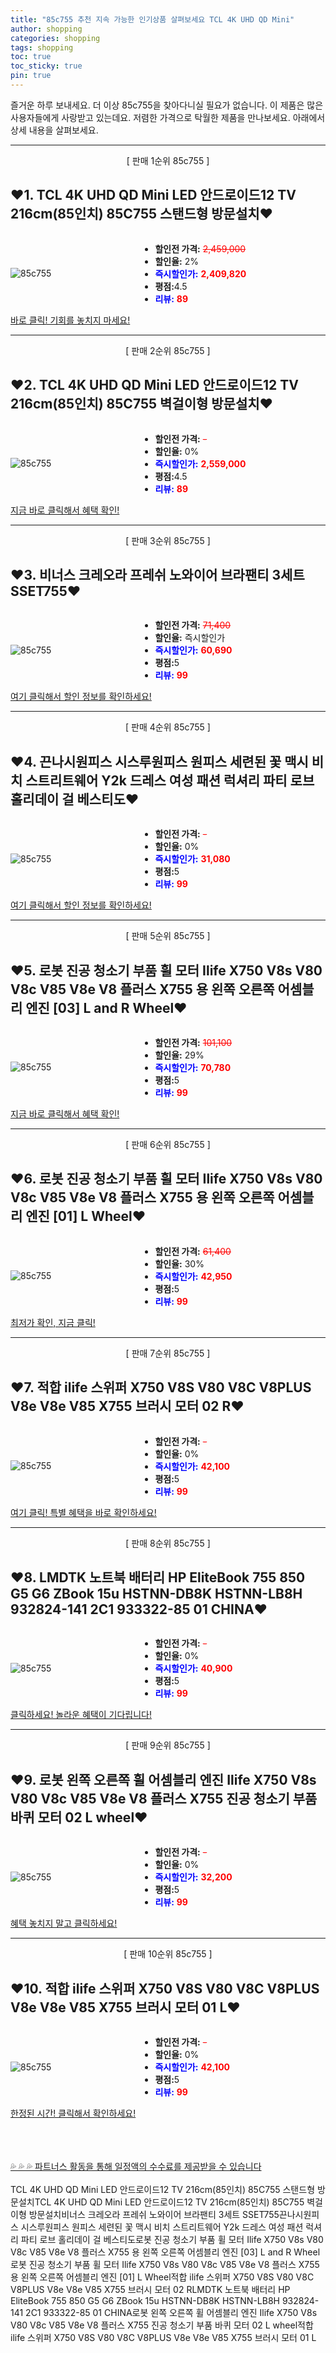 ```yaml
---
title: "85c755 추천 지속 가능한 인기상품 살펴보세요 TCL 4K UHD QD Mini"
author: shopping
categories: shopping
tags: shopping
toc: true
toc_sticky: true
pin: true
---
```

즐거운 하루 보내세요. 더 이상 85c755을 찾아다니실 필요가 없습니다. 이 제품은 많은 사용자들에게 사랑받고 있는데요. 저렴한 가격으로 탁월한 제품을 만나보세요. 아래에서 상세 내용을 살펴보세요.

---
<p class="toplist" style="margin: 0 auto; display: block; width: fit-content;">[ 판매 1순위 85c755 ]</p>

<h2><strong>❤️1. TCL 4K UHD QD Mini LED 안드로이드12 TV 216cm(85인치) 85C755 스탠드형 방문설치❤️</strong></h2>

<div style="display: flex; align-items: center;">
    <div style="flex: 0.4;">
        <img src="https://thumbnail7.coupangcdn.com/thumbnails/remote/230x230ex/image/retail/images/99308852257317-ee894599-92b9-4b93-94e6-a4667d33c641.jpg" alt="85c755" style="max-width: 100%;">
    </div>
    <div style="flex: 0.6; margin-left: 10px;">
        <ul>
            <li><strong>할인전 가격:</strong> <del style="color: red;">2,459,000</del></li>
            <li><strong>할인율:</strong> 2%</li>
            <li><span style='color:blue'><strong>즉시할인가:</strong></span> <span style='color:red'><strong>2,409,820</strong></span></li>
            <li><strong>평점:</strong>4.5</li>
            <li><span style='color:blue'><strong>리뷰:</strong></span> <span style='color:red'><strong>89</strong></span></li>
        </ul>
    </div>
</div>
<div class="center">
    <a href="https://William4Davisa.github.io?lptag=AF9450613&subid=githubio&pageKey=7856429129&traceid=V0-153&itemId=21427495261&vendorItemId=88483587262" class="myButton">
        바로 클릭! 기회를 놓치지 마세요!
    </a>
</div>


---
<p class="toplist" style="margin: 0 auto; display: block; width: fit-content;">[ 판매 2순위 85c755 ]</p>

<h2><strong>❤️2. TCL 4K UHD QD Mini LED 안드로이드12 TV 216cm(85인치) 85C755 벽걸이형 방문설치❤️</strong></h2>

<div style="display: flex; align-items: center;">
    <div style="flex: 0.4;">
        <img src="https://thumbnail9.coupangcdn.com/thumbnails/remote/230x230ex/image/retail/images/544315678498609-a6c7c884-829d-4069-9412-e8312dd4b5c4.jpg" alt="85c755" style="max-width: 100%;">
    </div>
    <div style="flex: 0.6; margin-left: 10px;">
        <ul>
            <li><strong>할인전 가격:</strong> <del style="color: red;">-</del></li>
            <li><strong>할인율:</strong> 0%</li>
            <li><span style='color:blue'><strong>즉시할인가:</strong></span> <span style='color:red'><strong>2,559,000</strong></span></li>
            <li><strong>평점:</strong>4.5</li>
            <li><span style='color:blue'><strong>리뷰:</strong></span> <span style='color:red'><strong>89</strong></span></li>
        </ul>
    </div>
</div>
<div class="center">
    <a href="https://William4Davisa.github.io?lptag=AF9450613&subid=githubio&pageKey=7856429129&traceid=V0-153&itemId=21464148437&vendorItemId=88517165875" class="myButton">
        지금 바로 클릭해서 혜택 확인!
    </a>
</div>


---
<p class="toplist" style="margin: 0 auto; display: block; width: fit-content;">[ 판매 3순위 85c755 ]</p>

<h2><strong>❤️3. 비너스 크레오라 프레쉬 노와이어 브라팬티 3세트 SSET755❤️</strong></h2>

<div style="display: flex; align-items: center;">
    <div style="flex: 0.4;">
        <img src="https://thumbnail9.coupangcdn.com/thumbnails/remote/230x230ex/image/vendor_inventory/606a/40f60ff48c4eff3eba573f09e7cfad9e19b6ab7ed9e012fa2114640e7c61.jpg" alt="85c755" style="max-width: 100%;">
    </div>
    <div style="flex: 0.6; margin-left: 10px;">
        <ul>
            <li><strong>할인전 가격:</strong> <del style="color: red;">71,400</del></li>
            <li><strong>할인율:</strong> 즉시할인가</li>
            <li><span style='color:blue'><strong>즉시할인가:</strong></span> <span style='color:red'><strong>60,690</strong></span></li>
            <li><strong>평점:</strong>5</li>
            <li><span style='color:blue'><strong>리뷰:</strong></span> <span style='color:red'><strong>99</strong></span></li>
        </ul>
    </div>
</div>
<div class="center">
    <a href="https://William4Davisa.github.io?lptag=AF9450613&subid=githubio&pageKey=7955705313&traceid=V0-153&itemId=21980063028&vendorItemId=89027723536" class="myButton">
        여기 클릭해서 할인 정보를 확인하세요!
    </a>
</div>


---
<p class="toplist" style="margin: 0 auto; display: block; width: fit-content;">[ 판매 4순위 85c755 ]</p>

<h2><strong>❤️4. 끈나시원피스 시스루원피스 원피스 세련된 꽃 맥시 비치 스트리트웨어 Y2k 드레스 여성 패션 럭셔리 파티 로브 홀리데이 걸 베스티도❤️</strong></h2>

<div style="display: flex; align-items: center;">
    <div style="flex: 0.4;">
        <img src="https://thumbnail6.coupangcdn.com/thumbnails/remote/230x230ex/image/vendor_inventory/59f5/fea215c8b5be637edfa72ca84126a78921ffd620f2820641338c65c2ae72.jpg" alt="85c755" style="max-width: 100%;">
    </div>
    <div style="flex: 0.6; margin-left: 10px;">
        <ul>
            <li><strong>할인전 가격:</strong> <del style="color: red;">-</del></li>
            <li><strong>할인율:</strong> 0%</li>
            <li><span style='color:blue'><strong>즉시할인가:</strong></span> <span style='color:red'><strong>31,080</strong></span></li>
            <li><strong>평점:</strong>5</li>
            <li><span style='color:blue'><strong>리뷰:</strong></span> <span style='color:red'><strong>99</strong></span></li>
        </ul>
    </div>
</div>
<div class="center">
    <a href="https://William4Davisa.github.io?lptag=AF9450613&subid=githubio&pageKey=8226405145&traceid=V0-153&itemId=23659828782&vendorItemId=90685163153" class="myButton">
        여기 클릭해서 할인 정보를 확인하세요!
    </a>
</div>


---
<p class="toplist" style="margin: 0 auto; display: block; width: fit-content;">[ 판매 5순위 85c755 ]</p>

<h2><strong>❤️5. 로봇 진공 청소기 부품 휠 모터 Ilife X750 V8s V80 V8c V85 V8e V8 플러스 X755 용 왼쪽 오른쪽 어셈블리 엔진 [03] L and R Wheel❤️</strong></h2>

<div style="display: flex; align-items: center;">
    <div style="flex: 0.4;">
        <img src="https://thumbnail9.coupangcdn.com/thumbnails/remote/230x230ex/image/vendor_inventory/4e52/3dcd2a5b766af840bdc2d68ac246c31f993cdd0194f68a172d6c88a70387.jpg" alt="85c755" style="max-width: 100%;">
    </div>
    <div style="flex: 0.6; margin-left: 10px;">
        <ul>
            <li><strong>할인전 가격:</strong> <del style="color: red;">101,100</del></li>
            <li><strong>할인율:</strong> 29%</li>
            <li><span style='color:blue'><strong>즉시할인가:</strong></span> <span style='color:red'><strong>70,780</strong></span></li>
            <li><strong>평점:</strong>5</li>
            <li><span style='color:blue'><strong>리뷰:</strong></span> <span style='color:red'><strong>99</strong></span></li>
        </ul>
    </div>
</div>
<div class="center">
    <a href="https://William4Davisa.github.io?lptag=AF9450613&subid=githubio&pageKey=7699184196&traceid=V0-153&itemId=20609102954&vendorItemId=87999771778" class="myButton">
        지금 바로 클릭해서 혜택 확인!
    </a>
</div>


---
<p class="toplist" style="margin: 0 auto; display: block; width: fit-content;">[ 판매 6순위 85c755 ]</p>

<h2><strong>❤️6. 로봇 진공 청소기 부품 휠 모터 Ilife X750 V8s V80 V8c V85 V8e V8 플러스 X755 용 왼쪽 오른쪽 어셈블리 엔진 [01] L Wheel❤️</strong></h2>

<div style="display: flex; align-items: center;">
    <div style="flex: 0.4;">
        <img src="https://thumbnail9.coupangcdn.com/thumbnails/remote/230x230ex/image/vendor_inventory/4e52/3dcd2a5b766af840bdc2d68ac246c31f993cdd0194f68a172d6c88a70387.jpg" alt="85c755" style="max-width: 100%;">
    </div>
    <div style="flex: 0.6; margin-left: 10px;">
        <ul>
            <li><strong>할인전 가격:</strong> <del style="color: red;">61,400</del></li>
            <li><strong>할인율:</strong> 30%</li>
            <li><span style='color:blue'><strong>즉시할인가:</strong></span> <span style='color:red'><strong>42,950</strong></span></li>
            <li><strong>평점:</strong>5</li>
            <li><span style='color:blue'><strong>리뷰:</strong></span> <span style='color:red'><strong>99</strong></span></li>
        </ul>
    </div>
</div>
<div class="center">
    <a href="https://William4Davisa.github.io?lptag=AF9450613&subid=githubio&pageKey=7761861024&traceid=V0-153&itemId=20933065994&vendorItemId=87999771760" class="myButton">
        최저가 확인, 지금 클릭!
    </a>
</div>


---
<p class="toplist" style="margin: 0 auto; display: block; width: fit-content;">[ 판매 7순위 85c755 ]</p>

<h2><strong>❤️7. 적합 ilife 스위퍼 X750 V8S V80 V8C V8PLUS V8e V8e V85 X755 브러시 모터 02 R❤️</strong></h2>

<div style="display: flex; align-items: center;">
    <div style="flex: 0.4;">
        <img src="https://thumbnail8.coupangcdn.com/thumbnails/remote/230x230ex/image/vendor_inventory/b134/e33532e750ffc36af71e165855cabf73ae519a21196feb3a40b190e563f0.png" alt="85c755" style="max-width: 100%;">
    </div>
    <div style="flex: 0.6; margin-left: 10px;">
        <ul>
            <li><strong>할인전 가격:</strong> <del style="color: red;">-</del></li>
            <li><strong>할인율:</strong> 0%</li>
            <li><span style='color:blue'><strong>즉시할인가:</strong></span> <span style='color:red'><strong>42,100</strong></span></li>
            <li><strong>평점:</strong>5</li>
            <li><span style='color:blue'><strong>리뷰:</strong></span> <span style='color:red'><strong>99</strong></span></li>
        </ul>
    </div>
</div>
<div class="center">
    <a href="https://William4Davisa.github.io?lptag=AF9450613&subid=githubio&pageKey=6664578157&traceid=V0-153&itemId=15310340886&vendorItemId=82530696051" class="myButton">
        여기 클릭! 특별 혜택을 바로 확인하세요!
    </a>
</div>


---
<p class="toplist" style="margin: 0 auto; display: block; width: fit-content;">[ 판매 8순위 85c755 ]</p>

<h2><strong>❤️8. LMDTK 노트북 배터리 HP EliteBook 755 850 G5 G6 ZBook 15u HSTNN-DB8K HSTNN-LB8H 932824-141 2C1 933322-85 01 CHINA❤️</strong></h2>

<div style="display: flex; align-items: center;">
    <div style="flex: 0.4;">
        <img src="https://thumbnail6.coupangcdn.com/thumbnails/remote/230x230ex/image/vendor_inventory/97b9/0cb493005fc06d42409d8cf4ecc7fe2fb1060beb4ddbb84a29bb22f4daa5.jpg" alt="85c755" style="max-width: 100%;">
    </div>
    <div style="flex: 0.6; margin-left: 10px;">
        <ul>
            <li><strong>할인전 가격:</strong> <del style="color: red;">-</del></li>
            <li><strong>할인율:</strong> 0%</li>
            <li><span style='color:blue'><strong>즉시할인가:</strong></span> <span style='color:red'><strong>40,900</strong></span></li>
            <li><strong>평점:</strong>5</li>
            <li><span style='color:blue'><strong>리뷰:</strong></span> <span style='color:red'><strong>99</strong></span></li>
        </ul>
    </div>
</div>
<div class="center">
    <a href="https://William4Davisa.github.io?lptag=AF9450613&subid=githubio&pageKey=7793863850&traceid=V0-153&itemId=21092065415&vendorItemId=89531097655" class="myButton">
        클릭하세요! 놀라운 혜택이 기다립니다!
    </a>
</div>


---
<p class="toplist" style="margin: 0 auto; display: block; width: fit-content;">[ 판매 9순위 85c755 ]</p>

<h2><strong>❤️9. 로봇 왼쪽 오른쪽 휠 어셈블리 엔진 Ilife X750 V8s V80 V8c V85 V8e V8 플러스 X755 진공 청소기 부품 바퀴 모터 02 L wheel❤️</strong></h2>

<div style="display: flex; align-items: center;">
    <div style="flex: 0.4;">
        <img src="https://thumbnail8.coupangcdn.com/thumbnails/remote/230x230ex/image/vendor_inventory/2a0a/a2d4d22c7d5c95a09be0bf8daaa415f2d474c03305bfffe03807411ff1b4.jpg" alt="85c755" style="max-width: 100%;">
    </div>
    <div style="flex: 0.6; margin-left: 10px;">
        <ul>
            <li><strong>할인전 가격:</strong> <del style="color: red;">-</del></li>
            <li><strong>할인율:</strong> 0%</li>
            <li><span style='color:blue'><strong>즉시할인가:</strong></span> <span style='color:red'><strong>32,200</strong></span></li>
            <li><strong>평점:</strong>5</li>
            <li><span style='color:blue'><strong>리뷰:</strong></span> <span style='color:red'><strong>99</strong></span></li>
        </ul>
    </div>
</div>
<div class="center">
    <a href="https://William4Davisa.github.io?lptag=AF9450613&subid=githubio&pageKey=8241892598&traceid=V0-153&itemId=20964867030&vendorItemId=90144427249" class="myButton">
        혜택 놓치지 말고 클릭하세요!
    </a>
</div>


---
<p class="toplist" style="margin: 0 auto; display: block; width: fit-content;">[ 판매 10순위 85c755 ]</p>

<h2><strong>❤️10. 적합 ilife 스위퍼 X750 V8S V80 V8C V8PLUS V8e V8e V85 X755 브러시 모터 01 L❤️</strong></h2>

<div style="display: flex; align-items: center;">
    <div style="flex: 0.4;">
        <img src="https://thumbnail8.coupangcdn.com/thumbnails/remote/230x230ex/image/vendor_inventory/b134/e33532e750ffc36af71e165855cabf73ae519a21196feb3a40b190e563f0.png" alt="85c755" style="max-width: 100%;">
    </div>
    <div style="flex: 0.6; margin-left: 10px;">
        <ul>
            <li><strong>할인전 가격:</strong> <del style="color: red;">-</del></li>
            <li><strong>할인율:</strong> 0%</li>
            <li><span style='color:blue'><strong>즉시할인가:</strong></span> <span style='color:red'><strong>42,100</strong></span></li>
            <li><strong>평점:</strong>5</li>
            <li><span style='color:blue'><strong>리뷰:</strong></span> <span style='color:red'><strong>99</strong></span></li>
        </ul>
    </div>
</div>
<div class="center">
    <a href="https://William4Davisa.github.io?lptag=AF9450613&subid=githubio&pageKey=6664578157&traceid=V0-153&itemId=15310340889&vendorItemId=82530696065" class="myButton">
        한정된 시간! 클릭해서 확인하세요!
    </a>
</div>

<br><br><br>[💦 💦 💦 파트너스 활동을 통해 일정액의 수수료를 제공받을 수 있습니다](https://link.coupang.com/a/bcpT2c)<br><br>TCL 4K UHD QD Mini LED 안드로이드12 TV 216cm(85인치) 85C755 스탠드형 방문설치TCL 4K UHD QD Mini LED 안드로이드12 TV 216cm(85인치) 85C755 벽걸이형 방문설치비너스 크레오라 프레쉬 노와이어 브라팬티 3세트 SSET755끈나시원피스 시스루원피스 원피스 세련된 꽃 맥시 비치 스트리트웨어 Y2k 드레스 여성 패션 럭셔리 파티 로브 홀리데이 걸 베스티도로봇 진공 청소기 부품 휠 모터 Ilife X750 V8s V80 V8c V85 V8e V8 플러스 X755 용 왼쪽 오른쪽 어셈블리 엔진 [03] L and R Wheel로봇 진공 청소기 부품 휠 모터 Ilife X750 V8s V80 V8c V85 V8e V8 플러스 X755 용 왼쪽 오른쪽 어셈블리 엔진 [01] L Wheel적합 ilife 스위퍼 X750 V8S V80 V8C V8PLUS V8e V8e V85 X755 브러시 모터 02 RLMDTK 노트북 배터리 HP EliteBook 755 850 G5 G6 ZBook 15u HSTNN-DB8K HSTNN-LB8H 932824-141 2C1 933322-85 01 CHINA로봇 왼쪽 오른쪽 휠 어셈블리 엔진 Ilife X750 V8s V80 V8c V85 V8e V8 플러스 X755 진공 청소기 부품 바퀴 모터 02 L wheel적합 ilife 스위퍼 X750 V8S V80 V8C V8PLUS V8e V8e V85 X755 브러시 모터 01 L